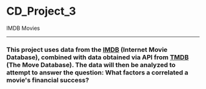 # CD_Project_3
 IMDB Movies

---

### This project uses data from the [IMDB](https://www.imdb.com/) (Internet Movie Database), combined with data obtained via API from [TMDB](https://www.themoviedb.org/?language=en-US) (The Move Database).  The data will then be analyzed to attempt to answer the question: What factors a correlated a movie's financial success?
